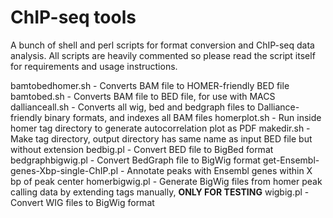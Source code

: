 # ChIP-seq tools

A bunch of shell and perl scripts for format conversion and ChIP-seq data analysis.
All scripts are heavily commented so please read the script itself for requirements and usage instructions.

bamtobedhomer.sh - Converts BAM file to HOMER-friendly BED file
bamtobed.sh - Converts BAM file to BED file, for use with MACS
dallianceall.sh - Converts all wig, bed and bedgraph files to Dalliance-friendly binary formats, and indexes all BAM files
homerplot.sh - Run inside homer tag directory to generate autocorrelation plot as PDF
makedir.sh - Make tag directory, output directory has same name as input BED file but without extension
bedbig.pl - Convert BED file to BigBed format
bedgraphbigwig.pl - Convert BedGraph file to BigWig format
get-Ensembl-genes-Xbp-single-ChIP.pl - Annotate peaks with Ensembl genes within X bp of peak center
homerbigwig.pl - Generate BigWig files from homer peak calling data by extending tags manually, **ONLY FOR TESTING**
wigbig.pl - Convert WIG files to BigWig format
